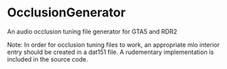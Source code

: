 # OcclusionGenerator
An audio occlusion tuning file generator for GTA5 and RDR2 

Note: In order for occlusion tuning files to work, an appropriate mlo interior entry should be created in a dat151 file. A rudementary implementation is included in the source code.
